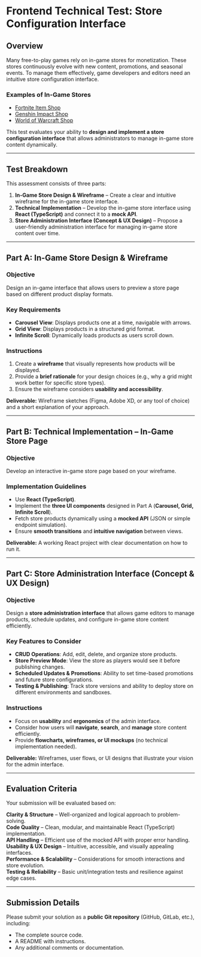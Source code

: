 # **Frontend Technical Test: Store Configuration Interface**

## **Overview**
Many free-to-play games rely on in-game stores for monetization. These stores continuously evolve with new content, promotions, and seasonal events. To manage them effectively, game developers and editors need an intuitive store configuration interface.

### **Examples of In-Game Stores**
- [Fortnite Item Shop](https://www.fortnite.com/item-shop?lang=fr)
- [Genshin Impact Shop](https://genshin-impact.fandom.com/wiki/Shop)
- [World of Warcraft Shop](https://us.shop.battle.net/fr-fr/family/world-of-warcraft)

This test evaluates your ability to **design and implement a store configuration interface** that allows administrators to manage in-game store content dynamically.

---

## **Test Breakdown**
This assessment consists of three parts:

1. **In-Game Store Design & Wireframe** – Create a clear and intuitive wireframe for the in-game store interface.
2. **Technical Implementation** – Develop the in-game store interface using **React (TypeScript)** and connect it to a **mock API**.
3. **Store Administration Interface (Concept & UX Design)** – Propose a user-friendly administration interface for managing in-game store content over time.

---

## **Part A: In-Game Store Design & Wireframe**
### **Objective**
Design an in-game interface that allows users to preview a store page based on different product display formats.

### **Key Requirements**
- **Carousel View**: Displays products one at a time, navigable with arrows.
- **Grid View**: Displays products in a structured grid format.
- **Infinite Scroll**: Dynamically loads products as users scroll down.

### **Instructions**
1. Create a **wireframe** that visually represents how products will be displayed.
2. Provide a **brief rationale** for your design choices (e.g., why a grid might work better for specific store types).
3. Ensure the wireframe considers **usability and accessibility**.

**Deliverable:** Wireframe sketches (Figma, Adobe XD, or any tool of choice) and a short explanation of your approach.

---

## **Part B: Technical Implementation – In-Game Store Page**
### **Objective**
Develop an interactive in-game store page based on your wireframe.

### **Implementation Guidelines**
- Use **React (TypeScript)**.
- Implement the **three UI components** designed in Part A (**Carousel, Grid, Infinite Scroll**).
- Fetch store products dynamically using a **mocked API** (JSON or simple endpoint simulation).
- Ensure **smooth transitions** and **intuitive navigation** between views.

**Deliverable:** A working React project with clear documentation on how to run it.

---

## **Part C: Store Administration Interface (Concept & UX Design)**
### **Objective**
Design a **store administration interface** that allows game editors to manage products, schedule updates, and configure in-game store content efficiently.

### **Key Features to Consider**
- **CRUD Operations**: Add, edit, delete, and organize store products.
- **Store Preview Mode**: View the store as players would see it before publishing changes.
- **Scheduled Updates & Promotions**: Ability to set time-based promotions and future store configurations.
- **Testing & Publishing**: Track store versions and ability to deploy store on different environments and sandboxes.

### **Instructions**
- Focus on **usability** and **ergonomics** of the admin interface.
- Consider how users will **navigate**, **search**, and **manage** store content efficiently.
- Provide **flowcharts, wireframes, or UI mockups** (no technical implementation needed).

**Deliverable:** Wireframes, user flows, or UI designs that illustrate your vision for the admin interface.

---

## **Evaluation Criteria**
Your submission will be evaluated based on:

**Clarity & Structure** – Well-organized and logical approach to problem-solving.  
**Code Quality** – Clean, modular, and maintainable React (TypeScript) implementation.  
**API Handling** – Efficient use of the mocked API with proper error handling.  
**Usability & UX Design** – Intuitive, accessible, and visually appealing interfaces.  
**Performance & Scalability** – Considerations for smooth interactions and store evolution.  
**Testing & Reliability** – Basic unit/integration tests and resilience against edge cases.  

---

## **Submission Details**
Please submit your solution as a **public Git repository** (GitHub, GitLab, etc.), including:

- The complete source code.
- A README with instructions.
- Any additional comments or documentation.